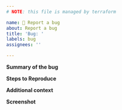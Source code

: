 ```yaml
---
# NOTE: this file is managed by terraform

name: 🐛 Report a bug
about: Report a bug
title: 'Bug: '
labels: bug
assignees: ''

---
```


**Summary of the bug**


**Steps to Reproduce**


**Additional context**


**Screenshot**
